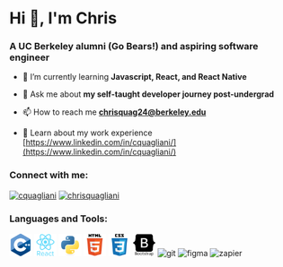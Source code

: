 <h1 align="left">Hi 👋, I'm Chris</h1>
<h3 align="left">A UC Berkeley alumni (Go Bears!) and aspiring software engineer</h3>

- 🌱 I’m currently learning **Javascript, React, and React Native**

- 💬 Ask me about **my self-taught developer journey post-undergrad**

- 📫 How to reach me **chrisquag24@berkeley.edu**

- 📄 Learn about my work experience [https://www.linkedin.com/in/cquagliani/](https://www.linkedin.com/in/cquagliani/)

<h3 align="left">Connect with me:</h3>
<p align="left">
<a href="https://linkedin.com/in/cquagliani" target="blank"><img align="center" src="https://raw.githubusercontent.com/rahuldkjain/github-profile-readme-generator/master/src/images/icons/Social/linked-in-alt.svg" alt="cquagliani" height="30" width="40" /></a>
<a href="https://instagram.com/chrisquagliani" target="blank"><img align="center" src="https://raw.githubusercontent.com/rahuldkjain/github-profile-readme-generator/master/src/images/icons/Social/instagram.svg" alt="chrisquagliani" height="30" width="40" /></a>
</p>

<h3 align="left">Languages and Tools:</h3>
<p align="left"> 

<img src="https://raw.githubusercontent.com/devicons/devicon/master/icons/cplusplus/cplusplus-original.svg" alt="cplusplus" width="40" height="40"/>
<img src="https://raw.githubusercontent.com/devicons/devicon/master/icons/react/react-original-wordmark.svg" alt="react" width="40" height="40"/> 
<img src="https://raw.githubusercontent.com/devicons/devicon/master/icons/python/python-original.svg" alt="python" width="40" height="40"/> 
<img src="https://raw.githubusercontent.com/devicons/devicon/master/icons/html5/html5-original-wordmark.svg" alt="html5" width="40" height="40"/> 
<img src="https://raw.githubusercontent.com/devicons/devicon/master/icons/css3/css3-original-wordmark.svg" alt="css3" width="40" height="40"/>
<img src="https://raw.githubusercontent.com/devicons/devicon/master/icons/bootstrap/bootstrap-plain-wordmark.svg" alt="bootstrap" width="40" height="40"/> 
<img src="https://www.vectorlogo.zone/logos/git-scm/git-scm-icon.svg" alt="git" width="40" height="40"/>
<img src="https://www.vectorlogo.zone/logos/figma/figma-icon.svg" alt="figma" width="40" height="40"/> </a>
<img src="https://www.vectorlogo.zone/logos/zapier/zapier-icon.svg" alt="zapier" width="40" height="40"/> </a> 
</p>
